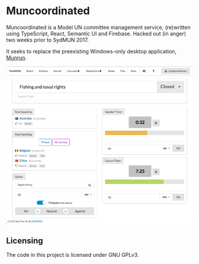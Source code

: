 # Muncoordinated
Muncoordinated is a Model UN committee management service, (re)written using TypeScript, React, Semantic UI and Firebase. Hacked out (in anger) two weeks prior to SydMUN 2017.

It seeks to replace the preexisting Windows-only desktop application, [Munrun](https://github.com/mjwest/munrun).

![demo screenshot](public/promo.png)

## Licensing

The code in this project is licensed under GNU GPLv3.
